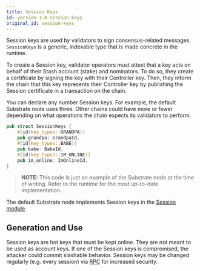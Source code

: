 ```yaml
---
title: Session Keys
id: version-1.0-session-keys
original_id: session-keys
---
```


Session keys are used by validators to sign consensus-related messages. `SessionKeys` is a generic, indexable type that is made concrete in the runtime.

To create a Session key, validator operators must attest that a key acts on behalf of their Stash account (stake) and nominators. To do so, they create a certificate by signing the key with their Controller key. Then, they inform the chain that this key represents their Controller key by publishing the Session certificate in a transaction on the chain.

You can declare any number Session keys. For example, the default Substrate node uses three. Other chains could have more or fewer depending on what operations the chain expects its validators to perform.

```rust
pub struct SessionKeys {
	#[id(key_types::GRANDPA)]
	pub grandpa: GrandpaId,
	#[id(key_types::BABE)]
	pub babe: BabeId,
	#[id(key_types::IM_ONLINE)]
	pub im_online: ImOnlineId,
}
```

> **NOTE:** This code is just an example of the Substrate node at the time of writing. Refer to the runtime for the most up-to-date implementation.

The default Substrate node implements Session keys in the [Session module](/rustdocs/v1.0/srml_session/index.html).

## Generation and Use

Session keys are hot keys that must be kept online. They are not meant to be used as account keys. If one of the Session keys is compromised, the attacker could commit slashable behavior. Session keys may be changed regularly (e.g. every session) via [RPC](https://crates.parity.io/substrate_rpc/author/trait.AuthorApi.html#tymethod.rotate_keys) for increased security.

<!--Note: RPC link is to master and may break. v1.0 docs do not have the requisite endpoints.-->
